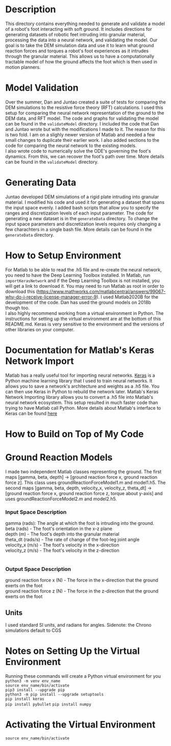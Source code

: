 # Description
This directory contains everything needed to generate and validate a model of a robot's foot interacting with soft ground. It includes directions for generating datasets of robotic feet intruding into granular material, processing the data into a neural network, and validating the model. Our goal is to take the DEM simulation data and use it to learn what ground reaction forces and torques a robot's foot experiences as it intrudes through the granular material. This allows us to have a computationally tractable model of how the ground affects the foot which is then used in motion planners.    

# Model Validation
Over the summer, Dan and Juntao created a suite of tests for comparing the DEM simulations to the resistive force theory (RFT) calculations. I used this setup for comparing the neural network representation of the ground to the DEM data, and RFT model. The code and graphs for validating the model can be found in the ```validateModel``` directory. I included the code that Dan and Juntao wrote but with the modifications I made to it. The reason for this is two fold. I am on a slighly newer version of Matlab and needed a few small changes to duplicate their earlier work. I also added sections to the code for comparing the neural network to the existing models. <br /> 
I also wrote code to numerically solve the ODE's governing the foot's dynamics. From this, we can recover the foot's path over time. More details can be found in the ```validateModel``` directory.             

# Generating Data
Juntao developed DEM simulations of a rigid plate intruding into granular material. I modified his code and used it for generating a dataset that spans the input space evenly. I added bash scripts that allow you to specify the ranges and discretization levels of each input parameter. The code for generating a new dataset is in the ```generateData``` directory. To change the input space parameters and discretization levels requires only changing a few charachters in a single bash file. More details can be found in the ```generateData``` directory.     


# How to Setup Environment
For Matlab to be able to read the .h5 file and re-create the neural network, you need to have the Deep Learning Toolbox installed. In Matlab, run ```importKerasNetwork``` and if the Deep Learning Toolbox is not installed, you will get a link to download it. You may need to run Matlab as root in order to download this (https://www.mathworks.com/matlabcentral/answers/99067-why-do-i-receive-license-manager-error-9). I used Matlab2020B for the development of the code. Dan has used the ground models on 2018b though too. <br />
I also highly recommend working from a virtual environment in Python. The instructions for setting up the virtual environment are at the bottom of this README.md. Keras is very sensitive to the environment and the versions of other libraries on your computer.


# Documentation for Matlab's Keras Network Import
Matlab has a really useful tool for importing neural networks. [Keras](https://keras.io/) is a Python machine learning library that I used to train neural networks. It allows you to save a network's architecture and weights as a .h5 file. You can then use Keras in Python to rebuild the network later. Matlab's Keras Network Importing library allows you to convert a .h5 file into Matlab's neural network ecosystem. This setup resulted in much faster code than trying to have Matlab call Python. More details about Matlab's interface to Keras can be found [here](https://www.mathworks.com/help/deeplearning/ref/importkerasnetwork.html)



# How to Build on Top of My Code

# Ground Reaction Models
I made two independent Matlab classes representing the ground. The first maps [gamma, beta, depth] -> [ground reaction force x, ground reaction force z]. This class uses groundReactionForceModel1.m and model1.h5. The second maps [gamma, beta, depth, velocity_x, velocity_z, theta_dt] -> [ground reaction force x, ground reaction force z, torque about y-axis] and uses groundReactionForceModel2.m and model2.h5. <br />

### Input Space Description
gamma (rads): The angle at which the foot is intruding into the ground. <br /> 
beta (rads) - The foot's orientation in the x-z plane <br />
depth (m) - The foot's depth into the granular material <br />
theta_dt (rads/s) - The rate of change of the foot-leg joint angle <br /> 
velocity_x (m/s) - The foot's velocity in the x-direction <br />
velocity_z (m/s) - The foot's velocity in the z-direction <br /> 
<br />
### Output Space Description
ground reaction force x (N) - The force in the x-direction that the ground exerts on the foot <br />
ground reaction force z (N) - The force in the z-direction that the ground exerts on the foot <br />

## Units
I used standard SI units, and radians for angles. Sidenote: the Chrono simulations default to CGS

# Notes on Setting Up the Virtual Environment
Running these commands will create a Python virtual environment for you <br />
```python3 -m venv env_name``` <br /> 
```source env_name/bin/activate``` <br />
```pip3 install --upgrade pip``` <br />
```python3 -m pip install --upgrade setuptools``` <br />
```pip install keras``` <br />
```pip install pybullet```
```pip install numpy```

# Activating the Virtual Environment 
```source env_name/bin/activate``` <br />

 


